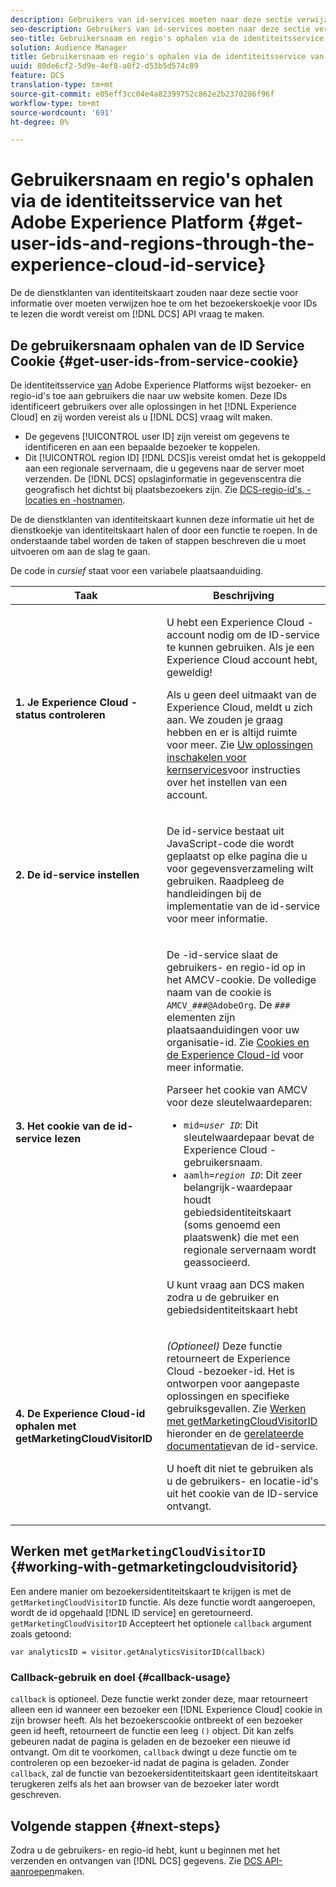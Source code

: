 ```yaml
---
description: Gebruikers van id-services moeten naar deze sectie verwijzen voor informatie over het lezen van het bezoekerscookie voor de id's die nodig zijn om DCS API-aanroepen te maken.
seo-description: Gebruikers van id-services moeten naar deze sectie verwijzen voor informatie over het lezen van het bezoekerscookie voor de id's die nodig zijn om DCS API-aanroepen te maken.
seo-title: Gebruikersnaam en regio's ophalen via de identiteitsservice van het Adobe Experience Platform
solution: Audience Manager
title: Gebruikersnaam en regio's ophalen via de identiteitsservice van het Adobe Experience Platform
uuid: 80de6cf2-5d9e-4ef8-a0f2-d53b5d574c89
feature: DCS
translation-type: tm+mt
source-git-commit: e05eff3cc04e4a82399752c862e2b2370286f96f
workflow-type: tm+mt
source-wordcount: '691'
ht-degree: 0%

---
```



# Gebruikersnaam en regio&#39;s ophalen via de identiteitsservice van het Adobe Experience Platform {#get-user-ids-and-regions-through-the-experience-cloud-id-service}

De de dienstklanten van identiteitskaart zouden naar deze sectie voor informatie over moeten verwijzen hoe te om het bezoekerskoekje voor IDs te lezen die wordt vereist om [!DNL DCS] API vraag te maken.

## De gebruikersnaam ophalen van de ID Service Cookie {#get-user-ids-from-service-cookie}

De identiteitsservice [van](https://docs.adobe.com/content/help/en/id-service/using/home.html) Adobe Experience Platforms wijst bezoeker- en regio-id&#39;s toe aan gebruikers die naar uw website komen. Deze IDs identificeert gebruikers over alle oplossingen in het [!DNL Experience Cloud] en zij worden vereist als u [!DNL DCS] vraag wilt maken.

* De gegevens [!UICONTROL user ID] zijn vereist om gegevens te identificeren en aan een bepaalde bezoeker te koppelen.
* Dit [!UICONTROL region ID] [!DNL DCS]is vereist omdat het is gekoppeld aan een regionale servernaam, die u gegevens naar de server moet verzenden. De [!DNL DCS] opslaginformatie in gegevenscentra die geografisch het dichtst bij plaatsbezoekers zijn. Zie [DCS-regio-id&#39;s, -locaties en -hostnamen](../../../api/dcs-intro/dcs-api-reference/dcs-regions.md).

De de dienstklanten van identiteitskaart kunnen deze informatie uit het de dienstkoekje van identiteitskaart halen of door een functie te roepen. In de onderstaande tabel worden de taken of stappen beschreven die u moet uitvoeren om aan de slag te gaan.

De code in *cursief* staat voor een variabele plaatsaanduiding.

<table id="table_660EBE1C24DD4FBE9DCE5191836C9135"> 
 <thead> 
  <tr> 
   <th colname="col1" class="entry"> Taak </th> 
   <th colname="col2" class="entry"> Beschrijving </th> 
  </tr> 
 </thead>
 <tbody> 
  <tr> 
   <td colname="col1"> <p> <b>1. Je <span class="keyword"> Experience Cloud</span> -status controleren</b> </p> </td> 
   <td colname="col2"> <p>U hebt een <span class="keyword"> Experience Cloud</span> -account nodig om de ID-service te kunnen gebruiken. Als je een <span class="keyword"> Experience Cloud</span> account hebt, geweldig! </p> <p> Als u geen deel uitmaakt van de <span class="keyword"> Experience Cloud</span>, meldt u zich aan. We zouden je graag hebben en er is altijd ruimte voor meer. Zie <a href="https://docs.adobe.com/content/help/en/core-services/interface/about-core-services/core-services.html" format="https" scope="external"> Uw oplossingen inschakelen voor kernservices</a>voor instructies over het instellen van een account. </p> </td> 
  </tr> 
  <tr> 
   <td colname="col1"> <p> <b>2. De <span class="keyword"> id-service instellen</span></b> </p> </td> 
   <td colname="col2"> <p>De <span class="keyword"> id-service</span> bestaat uit JavaScript-code die wordt geplaatst op elke pagina die u voor gegevensverzameling wilt gebruiken. Raadpleeg de handleidingen bij <a href="https://docs.adobe.com/content/help/en/id-service/using/implementation/implementation-guides.html" format="https" scope="external"></a> de implementatie van de id-service voor meer informatie. </p> </td> 
  </tr> 
  <tr> 
   <td colname="col1"> <p> <b>3. Het cookie van de <span class="keyword"> id-service</span> lezen</b> </p> </td> 
   <td colname="col2"> <p>De <span class="keyword"> -id-service</span> slaat de gebruikers- en regio-id op in het AMCV-cookie. De volledige naam van de cookie is <code>AMCV_<i>###</i>@AdobeOrg</code>. De <code><i>###</i></code> elementen zijn plaatsaanduidingen voor uw organisatie-id. Zie <a href="https://docs.adobe.com/content/help/en/id-service/using/intro/cookies.html" format="https" scope="external"> Cookies en de Experience Cloud-id</a> voor meer informatie. </p> <p>Parseer het cookie van AMCV voor deze sleutelwaardeparen: </p> <p> 
     <ul id="ul_502ECFCDDD084D448B5EDC4E5C0909C1"> 
      <li id="li_662FFA36AC854E699D50A183B161D654"> <code>mid=<i>user ID</i></code>: Dit sleutelwaardepaar bevat de <span class="keyword"> Experience Cloud</span> -gebruikersnaam. </li> 
      <li id="li_65422233187B4217B50DC52DBD58F404"> <code>aamlh=<i>region ID</i></code>: Dit zeer belangrijk-waardepaar houdt gebiedsidentiteitskaart (soms genoemd een <span class="term"> plaatswenk</span>) die met een regionale servernaam wordt geassocieerd. </li> 
     </ul> </p> <p>U kunt vraag aan <span class="wintitle"> DCS</span> maken zodra u de gebruiker en gebiedsidentiteitskaart hebt </p> </td> 
  </tr> 
  <tr> 
   <td colname="col1"> <p> <b>4. De <span class="keyword"> Experience Cloud-id</span> ophalen met getMarketingCloudVisitorID</b> </p> </td> 
   <td colname="col2"> <p><i>(Optioneel)</i> Deze functie retourneert de <span class="keyword"> Experience Cloud</span> -bezoeker-id. Het is ontworpen voor aangepaste oplossingen en specifieke gebruiksgevallen. Zie <a href="../../../api/dcs-intro/dcs-s2s/dcs-mcid-ids.md#working-with-getmarketingcloudvisitorid"> Werken met getMarketingCloudVisitorID</a> hieronder en de <a href="https://docs.adobe.com/content/help/en/id-service/using/id-service-api/methods/getmcvid.html" format="https" scope="external"> gerelateerde documentatie</a>van de id-service. </p> <p>U hoeft dit niet te gebruiken als u de gebruikers- en locatie-id's uit het cookie van de ID-service ontvangt. </p> </td> 
  </tr> 
 </tbody> 
</table>

## Werken met `getMarketingCloudVisitorID` {#working-with-getmarketingcloudvisitorid}

Een andere manier om bezoekersidentiteitskaart te krijgen is met de `getMarketingCloudVisitorID` functie. Als deze functie wordt aangeroepen, wordt de id opgehaald [!DNL ID service] en geretourneerd. `getMarketingCloudVisitorID` Accepteert het optionele `callback` argument zoals getoond:

`var analyticsID = visitor.getAnalyticsVisitorID(callback)`

### Callback-gebruik en doel {#callback-usage}

`callback` is optioneel. Deze functie werkt zonder deze, maar retourneert alleen een id wanneer een bezoeker een [!DNL Experience Cloud] cookie in zijn browser heeft. Als het bezoekerscookie ontbreekt of een bezoeker geen id heeft, retourneert de functie een leeg `()` object. Dit kan zelfs gebeuren nadat de pagina is geladen en de bezoeker een nieuwe id ontvangt. Om dit te voorkomen, `callback` dwingt u deze functie om te controleren op een bezoeker-id nadat de pagina is geladen. Zonder `callback`, zal de functie van bezoekersidentiteitskaart geen identiteitskaart terugkeren zelfs als het aan browser van de bezoeker later wordt geschreven.

## Volgende stappen {#next-steps}

Zodra u de gebruikers- en regio-id hebt, kunt u beginnen met het verzenden en ontvangen van [!DNL DCS] gegevens. Zie [DCS API-aanroepen](../../../api/dcs-intro/dcs-s2s/dcs-s2s-calls.md)maken.